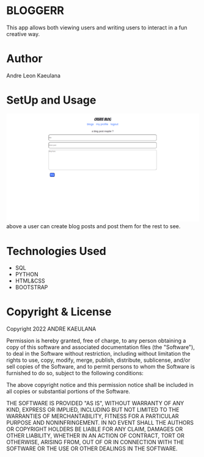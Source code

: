 # BLOGGERR 
This app allows both viewing users and writing users to interact in a fun creative way.

# Author 
Andre Leon Kaeulana

# SetUp and Usage
![navigation](static/../app/static/images/Screenshot%20from%202022-05-20%2013-44-58.png)
above a user can create blog posts and post them for the rest to see.

# Technologies Used

* SQL
* PYTHON
* HTML&CSS
* BOOTSTRAP

# Copyright & License
Copyright 2022 ANDRE KAEULANA

Permission is hereby granted, free of charge, to any person obtaining a copy of this software and associated documentation files (the "Software"), to deal in the Software without restriction, including without limitation the rights to use, copy, modify, merge, publish, distribute, sublicense, and/or sell copies of the Software, and to permit persons to whom the Software is furnished to do so, subject to the following conditions:

The above copyright notice and this permission notice shall be included in all copies or substantial portions of the Software.

THE SOFTWARE IS PROVIDED "AS IS", WITHOUT WARRANTY OF ANY KIND, EXPRESS OR IMPLIED, INCLUDING BUT NOT LIMITED TO THE WARRANTIES OF MERCHANTABILITY, FITNESS FOR A PARTICULAR PURPOSE AND NONINFRINGEMENT. IN NO EVENT SHALL THE AUTHORS OR COPYRIGHT HOLDERS BE LIABLE FOR ANY CLAIM, DAMAGES OR OTHER LIABILITY, WHETHER IN AN ACTION OF CONTRACT, TORT OR OTHERWISE, ARISING FROM, OUT OF OR IN CONNECTION WITH THE SOFTWARE OR THE USE OR OTHER DEALINGS IN THE SOFTWARE.